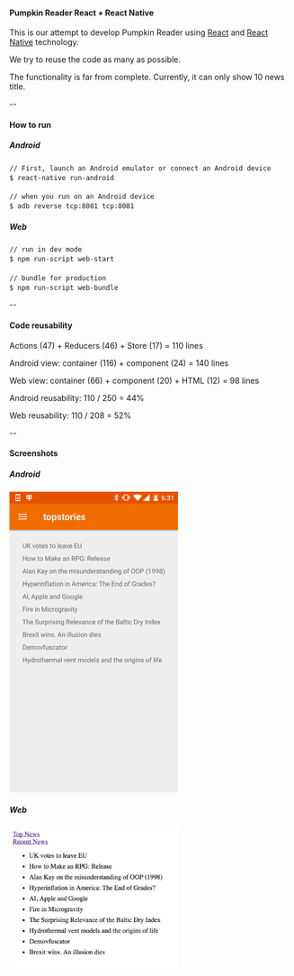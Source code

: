 #### Pumpkin Reader React + React Native
This is our attempt to develop Pumpkin Reader using [React](https://facebook.github.io/react/) and [React Native](https://facebook.github.io/react-native/) technology.

We try to reuse the code as many as possible.

The functionality is far from complete. Currently, it can only show 10 news title.

--

#### How to run
##### Android
```sh
// First, launch an Android emulator or connect an Android device
$ react-native run-android

// when you run on an Android device
$ adb reverse tcp:8081 tcp:8081
```

##### Web
```sh
// run in dev mode
$ npm run-script web-start

// bundle for production
$ npm run-script web-bundle
```

--

#### Code reusability
Actions (47) + Reducers (46) + Store (17) = 110 lines

Android view: container (116) + component (24) = 140 lines

Web view: container (66) + component (20) + HTML (12) = 98 lines

Android reusability: 110 / 250 = 44%

Web reusability: 110 / 208 = 52%

--

#### Screenshots
##### Android
<img src="images/android.png" alt="Android screenshot" width="300">

##### Web
<img src="images/web.png" alt="Web screenshot" width="300">
